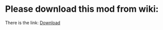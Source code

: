# Please download this mod from wiki:
There is the link: [Download](https://github.com/HOYKJ/TouhouMod/wiki/Download)
